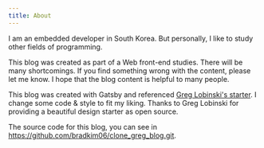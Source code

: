 ```yaml
---
title: About
---
```


I am an embedded developer in South Korea. But personally, I like to study other fields of programming.

This blog was created as part of a Web front-end studies. There will be many shortcomings. If you find something wrong with the content, please let me know.
I hope that the blog content is helpful to many people.

This blog was created with Gatsby and referenced <a href="https://github.com/greglobinski/gatsby-starter-personal-blog"> Greg Lobinski's starter</a>.
I change some code & style to fit my liking. Thanks to Greg Lobinski for providing a beautiful design starter as open source.

The source code for this blog, you can see in https://github.com/bradkim06/clone_greg_blog.git.

